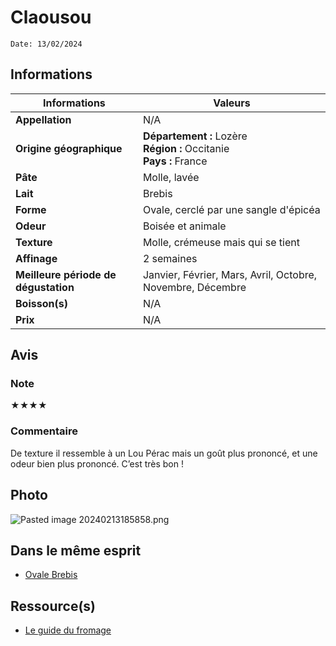 # Claousou
```
Date: 13/02/2024
```
## Informations

| Informations | Valeurs |
| ---- | ---- |
| **Appellation** | N/A |
| **Origine géographique** | **Département :** Lozère<br>**Région :** Occitanie<br>**Pays :** France   |
| **Pâte** | Molle, lavée |
| **Lait** | Brebis |
| **Forme** | Ovale, cerclé par une sangle d'épicéa |
| **Odeur** | Boisée et animale |
| **Texture** | Molle, crémeuse mais qui se tient |
| **Affinage** | 2 semaines |
| **Meilleure période de dégustation** | Janvier, Février, Mars, Avril, Octobre, Novembre, Décembre |
| **Boisson(s)** | N/A |
| **Prix** | N/A |

## Avis
### Note
★★★★
### Commentaire
De texture il ressemble à un Lou Pérac mais un goût plus prononcé, et une odeur bien plus prononcé. C’est très bon !

## Photo
![Pasted image 20240213185858.png](./M%C3%A9dias/Pasted%20image%2020240213185858.png)

## Dans le même esprit
* [Ovale Brebis](./Ovale%20Brebis.md)

## Ressource(s)
* [Le guide du fromage](https://www.leguidedufromage.com/le-claousou-io621.html)